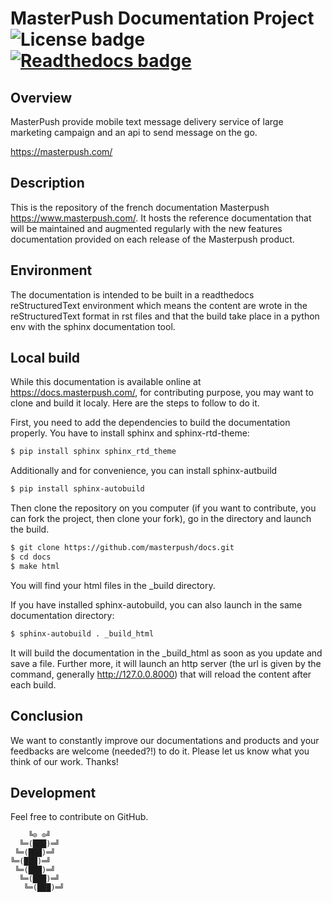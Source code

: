# MasterPush Documentation Project ![License badge][license-img] [![Readthedocs badge][readthedocs-img]][readthedocs-url]

## Overview

MasterPush  provide mobile  text  message delivery  service  of large  marketing
campaign and an api to send message on the go.

https://masterpush.com/

## Description

This   is    the   repository    of   the   french    documentation   Masterpush
https://www.masterpush.com/. It  hosts the reference documentation  that will be
maintained and augmented regularly with  the new features documentation provided
on each release of the Masterpush product.

## Environment

The  documentation is  intended to  be built  in a  readthedocs reStructuredText
environment which means the content are  wrote in the reStructuredText format in
rst  files and  that  the build  take  place in  a python  env  with the  sphinx
documentation tool.

## Local build

While this  documentation is  available online  at https://docs.masterpush.com/,
for contributing purpose,  you may want to  clone and build it  localy. Here are
the steps to follow to do it.

First, you need to add the dependencies to build the documentation properly. You
have to install sphinx and sphinx-rtd-theme:

```bash
$ pip install sphinx sphinx_rtd_theme
```

Additionally and for convenience, you can install sphinx-autbuild

```bash
$ pip install sphinx-autobuild
```

Then clone the  repository on you computer  (if you want to  contribute, you can
fork the  project, then  clone your fork),  go in the  directory and  launch the
build.

```bash
$ git clone https://github.com/masterpush/docs.git
$ cd docs
$ make html
```

You will find your html files in the _build directory.

If  you  have installed  sphinx-autobuild,  you  can  also  launch in  the  same
documentation directory:

```bash
$ sphinx-autobuild . _build_html
```

It will  build the documentation  in the _build_html as  soon as you  update and
save a file.  Further more, it will launch  an http server (the url  is given by
the command, generally  http://127.0.0.8000) that will reload  the content after
each build.

## Conclusion

We want to constantly improve our documentations and products and your feedbacks
are  welcome (needed?!)  to do  it. Please  let us  know what  you think  of our
work. Thanks!

## Development

Feel free to contribute on GitHub.

```
    ╚⊙ ⊙╝
  ╚═(███)═╝
 ╚═(███)═╝
╚═(███)═╝
 ╚═(███)═╝
  ╚═(███)═╝
   ╚═(███)═╝
```

[license-img]: https://img.shields.io/badge/license-ISC-blue.svg
[readthedocs-img]: https://readthedocs.org/projects/pip/badge/?version=latest
[readthedocs-url]: http:/masterpush.readthedocs.org/en/latest/
